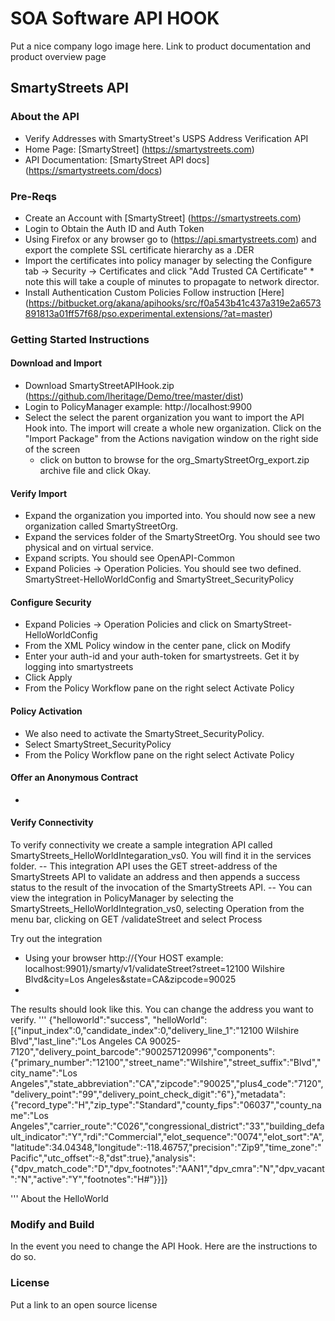 # SOA Software API HOOK
Put a nice company logo image here. 
Link to product documentation and product overview page
## SmartyStreets API 
### About the API
- Verify Addresses with SmartyStreet's USPS Address Verification API
- Home Page: [SmartyStreet] (https://smartystreets.com)
- API Documentation: [SmartyStreet API docs] (https://smartystreets.com/docs)

### Pre-Reqs
- Create an Account with [SmartyStreet] (https://smartystreets.com)
- Login to Obtain the Auth ID and Auth Token
- Using Firefox or any browser go to (https://api.smartystreets.com) and export the complete SSL certificate hierarchy as a .DER
- Import the certificates into policy manager by selecting the Configure tab -> Security -> Certificates and click "Add Trusted CA Certificate" * note this will take a couple of minutes to propagate to network director. 
- Install Authentication Custom Policies Follow instruction [Here] (https://bitbucket.org/akana/apihooks/src/f0a543b41c437a319e2a6573891813a01ff57f68/pso.experimental.extensions/?at=master)

### Getting Started Instructions
#### Download and Import
- Download SmartyStreetAPIHook.zip (https://github.com/lheritage/Demo/tree/master/dist)
- Login to PolicyManager  example: http://localhost:9900
- Select the select the parent organization you want to import the API Hook into.  The import will create a whole new organization.  Click on the "Import Package" from the Actions navigation window on the right side of the screen
  - click on button to browse for the org_SmartyStreetOrg_export.zip archive file and click Okay.

#### Verify Import
- Expand the organization you imported into.  You should now see a new organization called SmartyStreetOrg.
- Expand the services folder of the SmartyStreetOrg.  You should see two physical and on virtual service.
- Expand scripts.  You should see OpenAPI-Common
- Expand  Policies -> Operation Policies.  You should see two defined.  SmartyStreet-HelloWorldConfig and SmartyStreet_SecurityPolicy

#### Configure Security
- Expand Policies -> Operation Policies and click on SmartyStreet-HelloWorldConfig
- From the XML Policy window in the center pane, click on Modify
- Enter your auth-id and your auth-token for smartystreets.  Get it by logging into smartystreets
- Click Apply
- From the Policy Workflow pane on the right select Activate Policy


#### Policy Activation
- We also need to activate the SmartyStreet_SecurityPolicy.  
- Select SmartyStreet_SecurityPolicy
- From the Policy Workflow pane on the right select Activate Policy



#### Offer an Anonymous Contract
-

#### Verify Connectivity
To verify connectivity we create a sample integration API called SmartyStreets_HelloWorldIntegaration_vs0.   You will find it in the services folder.
-- This integration API uses the GET street-address of the SmartyStreets API to validate an address and then appends a success status to the result of the invocation of the SmartyStreets API.
-- You can view the integration in PolicyManager by selecting the SmartyStreets_HelloWorldIntegration_vs0, selecting Operation from the menu bar, clicking on GET /validateStreet and select Process

Try out the integration
- Using your browser http://{Your HOST example: localhost:9901}/smarty/v1/validateStreet?street=12100 Wilshire Blvd&city=Los Angeles&state=CA&zipcode=90025
- 

The results should look like this.   You can change the address you want to verify. 
'''
{"helloworld":"success",
 "helloWorld":[{"input_index":0,"candidate_index":0,"delivery_line_1":"12100 Wilshire Blvd","last_line":"Los Angeles CA 90025-7120","delivery_point_barcode":"900257120996","components":{"primary_number":"12100","street_name":"Wilshire","street_suffix":"Blvd","city_name":"Los Angeles","state_abbreviation":"CA","zipcode":"90025","plus4_code":"7120","delivery_point":"99","delivery_point_check_digit":"6"},"metadata":{"record_type":"H","zip_type":"Standard","county_fips":"06037","county_name":"Los Angeles","carrier_route":"C026","congressional_district":"33","building_default_indicator":"Y","rdi":"Commercial","elot_sequence":"0074","elot_sort":"A","latitude":34.04348,"longitude":-118.46757,"precision":"Zip9","time_zone":"Pacific","utc_offset":-8,"dst":true},"analysis":{"dpv_match_code":"D","dpv_footnotes":"AAN1","dpv_cmra":"N","dpv_vacant":"N","active":"Y","footnotes":"H#"}}]}

'''
About the HelloWorld

### Modify and Build
In the event you need to change the API Hook.   Here are the instructions to do so. 

### License
Put a link to an open source license

